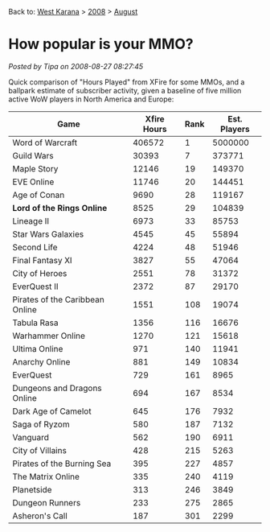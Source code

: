 Back to: [West Karana](/posts/westkarana.md) > [2008](/posts/2008/westkarana.md) > [August](./westkarana.md)
# How popular is your MMO?

*Posted by Tipa on 2008-08-27 08:27:45*

Quick comparison of "Hours Played" from XFire for some MMOs, and a ballpark estimate of subscriber activity, given a baseline of five million active WoW players in North America and Europe:



| Game | Xfire Hours | Rank | Est. Players |
| --- | --- | --- | --- |
| Word of Warcraft | 406572 | 1 | 5000000 |
| Guild Wars | 30393 | 7 | 373771 |
| Maple Story | 12146 | 19 | 149370 |
| EVE Online | 11746 | 20 | 144451 |
| Age of Conan | 9690 | 28 | 119167 |
| **Lord of the Rings Online** | 8525 | 29 | 104839 |
| Lineage II | 6973 | 33 | 85753 |
| Star Wars Galaxies | 4545 | 45 | 55894 |
| Second Life | 4224 | 48 | 51946 |
| Final Fantasy XI | 3827 | 55 | 47064 |
| City of Heroes | 2551 | 78 | 31372 |
| EverQuest II | 2372 | 87 | 29170 |
| Pirates of the Caribbean Online | 1551 | 108 | 19074 |
| Tabula Rasa | 1356 | 116 | 16676 |
| Warhammer Online | 1270 | 121 | 15618 |
| Ultima Online | 971 | 140 | 11941 |
| Anarchy Online | 881 | 149 | 10834 |
| EverQuest | 729 | 161 | 8965 |
| Dungeons and Dragons Online | 694 | 167 | 8534 |
| Dark Age of Camelot | 645 | 176 | 7932 |
| Saga of Ryzom | 580 | 187 | 7132 |
| Vanguard | 562 | 190 | 6911 |
| City of Villains | 428 | 215 | 5263 |
| Pirates of the Burning Sea | 395 | 227 | 4857 |
| The Matrix Online | 335 | 240 | 4119 |
| Planetside | 313 | 246 | 3849 |
| Dungeon Runners | 233 | 275 | 2865 |
| Asheron's Call | 187 | 301 | 2299 |


